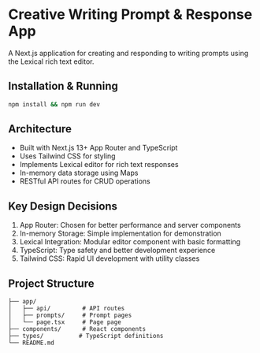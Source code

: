 # Creative Writing Prompt & Response App

A Next.js application for creating and responding to writing prompts using the Lexical rich text editor.

## Installation & Running

```bash
npm install && npm run dev
```

## Architecture

- Built with Next.js 13+ App Router and TypeScript
- Uses Tailwind CSS for styling
- Implements Lexical editor for rich text responses
- In-memory data storage using Maps
- RESTful API routes for CRUD operations

## Key Design Decisions

1. App Router: Chosen for better performance and server components
2. In-memory Storage: Simple implementation for demonstration
3. Lexical Integration: Modular editor component with basic formatting
4. TypeScript: Type safety and better development experience
5. Tailwind CSS: Rapid UI development with utility classes

## Project Structure

```
├── app/
│   ├── api/         # API routes
│   ├── prompts/     # Prompt pages
│   └── page.tsx     # Page page
├── components/      # React components
├── types/          # TypeScript definitions
└── README.md
```
